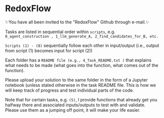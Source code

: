 # RedoxFlow

:sparkles:You have all been invited to the "RedoxFlow" Github through e-mail.:sparkles:

Tasks are listed in sequential order within `scripts`, e.g. `0_agent_construction , 1_llm_generate_A, 2_find_candidates_for_B, etc.`

`Scripts (1) - (8)` sequentially follow each other in input/output (i.e., output from script (1) becomes input for script (2))

Each folder has a `README file (e.g., 4_Task_README.txt )` that explains what needs to be made (what goes into the function, what comes out of the function).

Please upload your solution to the same folder in the form of a Jupyter notebook (unless stated otherwise in the task README file. This is how we will keep track of progress and test individual parts of the code.

Note that for certain tasks, e.g. `(5)`, I provide functions that already get you halfway there and associated inputs/outputs to test with and validate. Please use them as a jumping off point, it will make your life easier.
